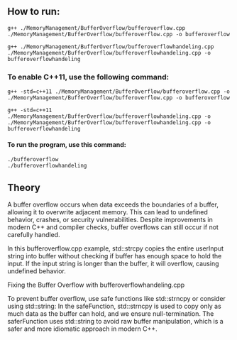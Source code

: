 ## How to run:
    g++ ./MemoryManagement/BufferOverflow/bufferoverflow.cpp ./MemoryManagement/BufferOverflow/bufferoverflow.cpp -o bufferoverflow

    g++ ./MemoryManagement/BufferOverflow/bufferoverflowhandeling.cpp ./MemoryManagement/BufferOverflow/bufferoverflowhandeling.cpp -o bufferoverflowhandeling 

### To enable C++11, use the following command:
    g++ -std=c++11 ./MemoryManagement/BufferOverflow/bufferoverflow.cpp -o ./MemoryManagement/BufferOverflow/bufferoverflow.cpp -o bufferoverflow

    g++ -std=c++11 ./MemoryManagement/BufferOverflow/bufferoverflowhandeling.cpp -o ./MemoryManagement/BufferOverflow/bufferoverflowhandeling.cpp -o bufferoverflowhandeling

#### To run the program, use this command:
    ./bufferoverflow
    ./bufferoverflowhandeling

## Theory

A buffer overflow occurs when data exceeds the boundaries of a buffer, allowing it to overwrite adjacent memory. This can lead to undefined behavior, crashes, or security vulnerabilities. Despite improvements in modern C++ and compiler checks, buffer overflows can still occur if not carefully handled.

In this bufferoverflow.cpp example, std::strcpy copies the entire userInput string into buffer without checking if buffer has enough space to hold the input. If the input string is longer than the buffer, it will overflow, causing undefined behavior.

Fixing the Buffer Overflow with bufferoverflowhandeling.cpp

To prevent buffer overflow, use safe functions like std::strncpy or consider using std::string:
In the safeFunction, std::strncpy is used to copy only as much data as the buffer can hold, and we ensure null-termination. The saferFunction uses std::string to avoid raw buffer manipulation, which is a safer and more idiomatic approach in modern C++.
